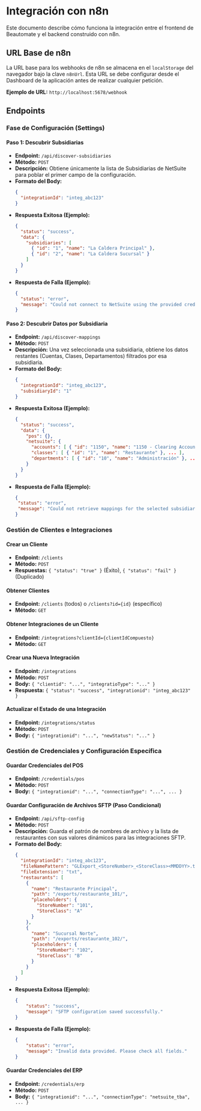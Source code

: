# Integración con n8n

Este documento describe cómo funciona la integración entre el frontend de Beautomate y el backend construido con n8n.

## URL Base de n8n

La URL base para los webhooks de n8n se almacena en el `localStorage` del navegador bajo la clave `n8nUrl`. Esta URL se debe configurar desde el Dashboard de la aplicación antes de realizar cualquier petición.

**Ejemplo de URL:** `http://localhost:5678/webhook`

## Endpoints

### Fase de Configuración (Settings)

#### Paso 1: Descubrir Subsidiarias

-   **Endpoint:** `/api/discover-subsidiaries`
-   **Método:** `POST`
-   **Descripción:** Obtiene únicamente la lista de Subsidiarias de NetSuite para poblar el primer campo de la configuración.
-   **Formato del Body:**
    ```json
    {
      "integrationId": "integ_abc123"
    }
    ```
-   **Respuesta Exitosa (Ejemplo):**
    ```json
    {
      "status": "success",
      "data": {
        "subsidiaries": [
          { "id": "1", "name": "La Caldera Principal" },
          { "id": "2", "name": "La Caldera Sucursal" }
        ]
      }
    }
    ```
-   **Respuesta de Falla (Ejemplo):**
    ```json
    {
      "status": "error",
      "message": "Could not connect to NetSuite using the provided credentials."
    }
    ```

#### Paso 2: Descubrir Datos por Subsidiaria

-   **Endpoint:** `/api/discover-mappings`
-   **Método:** `POST`
-   **Descripción:** Una vez seleccionada una subsidiaria, obtiene los datos restantes (Cuentas, Clases, Departamentos) filtrados por esa subsidiaria.
-   **Formato del Body:**
    ```json
    {
      "integrationId": "integ_abc123",
      "subsidiaryId": "1"
    }
    ```
-   **Respuesta Exitosa (Ejemplo):**
    ```json
    {
      "status": "success",
      "data": {
        "pos": {},
        "netsuite": {
          "accounts": [ { "id": "1150", "name": "1150 - Clearing Account" }, ... ],
          "classes": [ { "id": "1", "name": "Restaurante" }, ... ],
          "departments": [ { "id": "10", "name": "Administración" }, ... ]
        }
      }
    }
    ```
-   **Respuesta de Falla (Ejemplo):**
     ```json
    {
      "status": "error",
      "message": "Could not retrieve mappings for the selected subsidiary."
    }
    ```

### Gestión de Clientes e Integraciones

#### Crear un Cliente

-   **Endpoint:** `/clients`
-   **Método:** `POST`
-   **Respuestas:** `{ "status": "true" }` (Éxito), `{ "status": "fail" }` (Duplicado)

#### Obtener Clientes

-   **Endpoint:** `/clients` (todos) o `/clients?id={id}` (específico)
-   **Método:** `GET`

#### Obtener Integraciones de un Cliente

-   **Endpoint:** `/integrations?clientId={clientIdCompuesto}`
-   **Método:** `GET`

#### Crear una Nueva Integración

-   **Endpoint:** `/integrations`
-   **Método:** `POST`
-   **Body:** `{ "clientid": "...", "integratioType": "..." }`
-   **Respuesta:** `{ "status": "success", "integrationid": "integ_abc123" }`

#### Actualizar el Estado de una Integración

-   **Endpoint:** `/integrations/status`
-   **Método:** `POST`
-   **Body:** `{ "integrationid": "...", "newStatus": "..." }`


### Gestión de Credenciales y Configuración Específica

#### Guardar Credenciales del POS

-   **Endpoint:** `/credentials/pos`
-   **Método:** `POST`
-   **Body:** `{ "integrationid": "...", "connectionType": "...", ... }`

#### Guardar Configuración de Archivos SFTP (Paso Condicional)

-   **Endpoint:** `/api/sftp-config`
-   **Método:** `POST`
-   **Descripción:** Guarda el patrón de nombres de archivo y la lista de restaurantes con sus valores dinámicos para las integraciones SFTP.
-   **Formato del Body:**
    ```json
    {
      "integrationId": "integ_abc123",
      "fileNamePattern": "GLExport_<StoreNumber>_<StoreClass><MMDDYY>.txt",
      "fileExtension": "txt",
      "restaurants": [
        {
          "name": "Restaurante Principal",
          "path": "/exports/restaurante_101/",
          "placeholders": {
            "StoreNumber": "101",
            "StoreClass": "A"
          }
        },
        {
          "name": "Sucursal Norte",
          "path": "/exports/restaurante_102/",
          "placeholders": {
            "StoreNumber": "102",
            "StoreClass": "B"
          }
        }
      ]
    }
    ```
-   **Respuesta Exitosa (Ejemplo):**
    ```json
    {
        "status": "success",
        "message": "SFTP configuration saved successfully."
    }
    ```
-   **Respuesta de Falla (Ejemplo):**
    ```json
    {
        "status": "error",
        "message": "Invalid data provided. Please check all fields."
    }
    ```

#### Guardar Credenciales del ERP

-   **Endpoint:** `/credentials/erp`
-   **Método:** `POST`
-   **Body:** `{ "integrationid": "...", "connectionType": "netsuite_tba", ... }`
